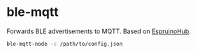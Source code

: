 # ble-mqtt

Forwards BLE advertisements to MQTT.
Based on [EspruinoHub](https://github.com/espruino/EspruinoHub).

```bash
ble-mqtt-node -c /path/to/config.json
```
